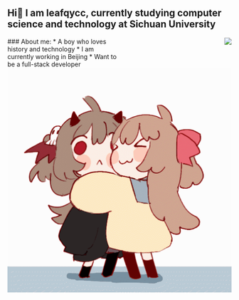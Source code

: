 ## Hi👋 I am leafqycc, currently studying computer science and technology at Sichuan University

<div style="display: flex; flex-direction: column;">
  <div style="display: flex; justify-content: space-between;">
    <div style="text-align: left; width: 100%;">
      ### About me:
      * A boy who loves history and technology
      * I am currently working in Beijing
      * Want to be a full-stack developer
    </div>
    <div style="text-align: right; width: 100%;">
      <img src="https://github-readme-stats.vercel.app/api?username=leafqycc&show_icons=true">
    </div>
  </div>
  <div style="text-align: left; width: 100%;">
    <img src="https://raw.githubusercontent.com/leafqycc/leafqycc/main/neuro-evil.gif" style="width:100%;">
  </div>
</div>


<!--
**leafqycc/leafqycc** is a ✨ _special_ ✨ repository because its `README.md` (this file) appears on your GitHub profile.

Here are some ideas to get you started:

- 🔭 I’m currently working on ...
- 🌱 I’m currently learning ...
- 👯 I’m looking to collaborate on ...
- 🤔 I’m looking for help with ...
- 💬 Ask me about ...
- 📫 How to reach me: ...
- 😄 Pronouns: ...
- ⚡ Fun fact: ...
-->
